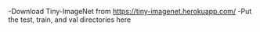 -Download Tiny-ImageNet from https://tiny-imagenet.herokuapp.com/
-Put the test, train, and val directories here
